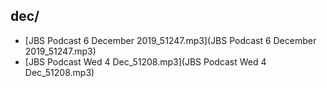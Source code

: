 ## dec/

* [JBS Podcast 6 December 2019_51247.mp3](JBS Podcast 6 December 2019_51247.mp3)
* [JBS Podcast Wed 4 Dec_51208.mp3](JBS Podcast Wed 4 Dec_51208.mp3)
